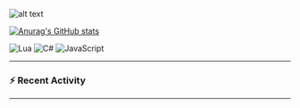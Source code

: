 
![alt text](https://github.com/pvnqu/.github/blob/main/profile/images/pvnqu.png "Logo Title Text 1")

[![Anurag's GitHub stats](https://github-readme-stats-delta-ivory.vercel.app/api?username=pvnqu&show_icons=true&theme=shadow_purple)](https://github.com/pvnqu/github-readme-stats)

<!--<img src="https://apple-music-readme-rose.vercel.app/.vercel.app/?">-->


![Lua](https://img.shields.io/badge/Lua-2C2D72?style=for-the-badge&logo=lua&logoColor=white)
![C#](https://img.shields.io/badge/C%23-239120?style=for-the-badge&logo=csharp&logoColor=white)
![JavaScript](https://img.shields.io/badge/JavaScript-323330?style=for-the-badge&logo=javascript&logoColor=F7DF1E)


---

### :zap: Recent Activity

<!--START_SECTION:activity-->

<!--END_SECTION:activity-->

---
